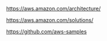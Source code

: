 https://aws.amazon.com/architecture/

https://aws.amazon.com/solutions/

https://github.com/aws-samples
